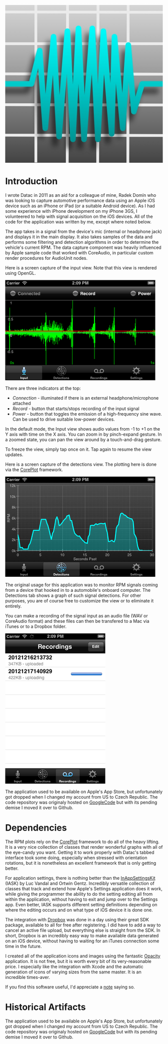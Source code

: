 ![Logo](Images/Icon-AppStore.jpg)

# Introduction

I wrote Datac in 2011 as an aid for a colleague of mine, Radek Domín who was looking to capture automotive performance
data using an Apple iOS device such as an iPhone or iPad (or a suitable Android device). As I had some experience with
iPhone development on my iPhone 3GS, I volunteered to help with signal acquisition on the iOS devices. All of the code
for the application was written by me, except where noted below.

The app takes in a signal from the device's mic (internal or headphone jack) and displays it in the main display. It
also takes samples of the data and performs some filtering and detection algorithms in order to determine the vehicle's
current RPM. The data capture component was heavily influenced by Apple sample code that worked with CoreAudio, in
particular custom render procedures for AudioUnit nodes.

Here is a screen capture of the input view. Note that this view is rendered using OpenGL.

![Input](Images/iTunes%20Connect/2%20iPhone%20-%20Input%20Landscape.png)

There are three indicators at the top:

* *Connection* - illuminated if there is an external headphone/microphone attached
* *Record* - button that starts/stops recording of the input signal
* *Power* - button that toggles the emission of a high-frequency sine wave. Can be used to drive suitable low-power devices.

In the default mode, the Input view shows audio values from -1 to +1 on the Y axis with time on the X axis. You can
zoom in by pinch-expand gesture. In a zoomed state, you can pan the view around by a touch-and-drag gesture.

To freeze the view, simply tap once on it. Tap again to resume the view updates.

Here is a screen capture of the detections view. The plotting here is done via the
[CorePlot](http://code.google.com/p/core-plot/) framework.

![Detections](Images/iTunes%20Connect/4%20iPhone%20-%20Detections%20Landscape.png)

The original usage for this application was to monitor RPM signals coming from a device that hooked in to a
automobile's onboard computer. The Detections tab shows a graph of such signal detections. For other purposes, you are
of course free to customize the view or to eliminate it entirely.

You can make a recording of the signal input as an audio file (WAV or CoreAudio format) and these files can then be
transfered to a Mac via iTunes or to a Dropbox folder.

![Recordings](Images/iTunes%20Connect/5%20iPhone%20-%20Recordings%20Portrait.png)

The application used to be available on Apple's App Store, but unfortunately got dropped when I changed my account from
US to Czech Republic. The code repository was originaly hosted on
[GoogleCode](http://code.google.com/p/datac-data-acquisition) but with its pending demise I moved it over to Github.

# Dependencies

The RPM plots rely on the [CorePlot](http://code.google.com/p/core-plot/) framework to do all of the heavy lifting. It
is a very nice collection of classes that render wonderful graphs with all of the eye-candy you want. Getting it to
work properly with Datac's tabbed interface took some doing, especially when stressed with orientation rotations, but
it is nonetheless an excellent framework that is only getting better.

For application settings, there is nothing better than the [InAppSettingsKit](http://www.inappsettingskit.com) (IASK)
by Luc Vandal and Ortwin Gentz. Incredibly versatile collection of classes that track and extend how Apple's Settings
application does it work, while giving the programmer the ability to do the setting editing all from within the
application, without having to exit and jump over to the Settings app. Even better, IASK supports different setting
definitions depending on where the editing occurs and on what type of iOS device it is done one.

The integration with [Dropbox](http://dropbox.com/developers) was done in a day using their great SDK package,
available to all for free after registering. I did have to add a way to cancel an active file upload, but everything
else is straight from the SDK. In short, Dropbox is an incredibly easy way to make available data generated on an iOS
device, without having to waiting for an iTunes connection some time in the future.

I created all of the application icons and images using the fantastic [Opacity](http://likethought.com/opacity/)
application. It is not free, but it is worth every bit of its very-reasonable price. I especially like the integration
with Xcode and the automatic generation of icons of varying sizes from the same master. It is an incredible times-aver.

If you find this software useful, I'd appreciate a [note](mailto:bradhowes@mac.com?subject=About%20Datac) saying so.

# Historical Artifacts

The application used to be available on Apple's App Store, but unfortunately got dropped when I changed my account from
US to Czech Republic. The code repository was originaly hosted on
[GoogleCode](http://code.google.com/p/datac-data-acquisition) but with its pending demise I moved it over to Github.

